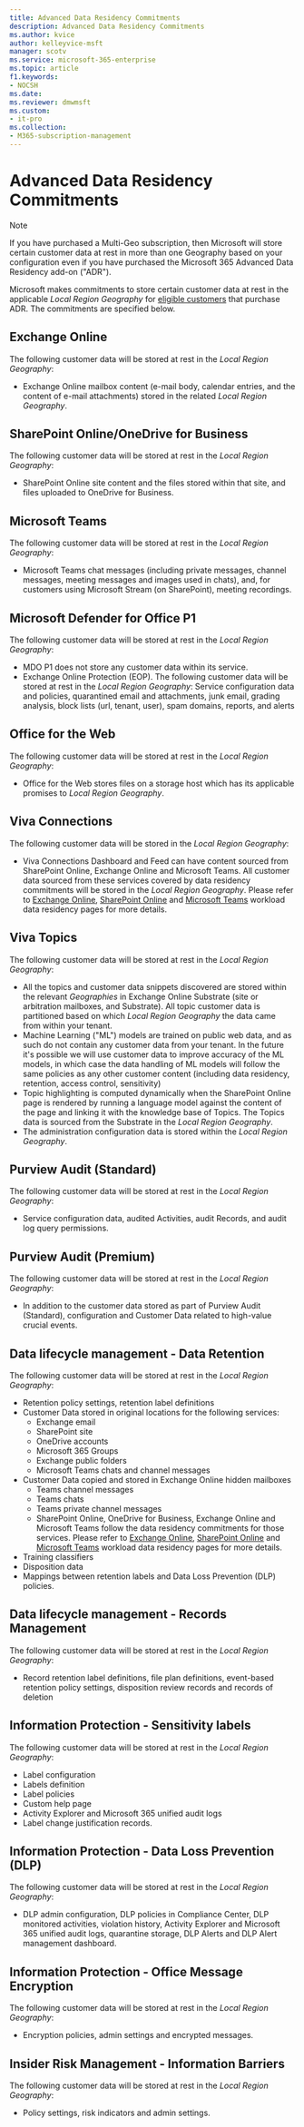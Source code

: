 ```yaml
---
title: Advanced Data Residency Commitments
description: Advanced Data Residency Commitments
ms.author: kvice
author: kelleyvice-msft
manager: scotv
ms.service: microsoft-365-enterprise
ms.topic: article
f1.keywords:
- NOCSH
ms.date: 
ms.reviewer: dmwmsft
ms.custom:
- it-pro
ms.collection:
- M365-subscription-management
---
```


# Advanced Data Residency Commitments

>[!NOTE]
>If you have purchased a Multi-Geo subscription, then Microsoft will store certain customer data at rest in more than one Geography based on your configuration even if you have purchased the Microsoft 365 Advanced Data Residency add-on ("ADR").  

Microsoft makes commitments to store certain customer data at rest in the applicable _Local Region Geography_ for [eligible customers](advanced-data-residency.md#eligibility) that purchase ADR. The commitments are specified below.  

## Exchange Online

The following customer data will be stored at rest in the _Local Region Geography_:

- Exchange Online mailbox content (e-mail body, calendar entries, and the content of e-mail attachments) stored in the related _Local Region Geography_.

## SharePoint Online/OneDrive for Business

The following customer data will be stored at rest in the _Local Region Geography_:

- SharePoint Online site content and the files stored within that site, and files uploaded to OneDrive for Business.

## Microsoft Teams

The following customer data will be stored at rest in the _Local Region Geography_:

- Microsoft Teams chat messages (including private messages, channel messages, meeting messages and images used in chats), and, for customers using Microsoft Stream (on SharePoint), meeting recordings.

## Microsoft Defender for Office P1

The following customer data will be stored at rest in the _Local Region Geography_:

- MDO P1 does not store any customer data within its service.
- Exchange Online Protection (EOP). The following customer data will be stored at rest in the _Local Region Geography_: Service configuration data and policies, quarantined email and attachments, junk email, grading analysis, block lists (url, tenant, user), spam domains, reports, and alerts

## Office for the Web

The following customer data will be stored at rest in the _Local Region Geography_:

- Office for the Web stores files on a storage host which has its applicable promises to _Local Region Geography_.

## Viva Connections

The following customer data will be stored in the _Local Region Geography_:

- Viva Connections Dashboard and Feed can have content sourced from SharePoint Online, Exchange Online and Microsoft Teams. All customer data sourced from these services covered by data residency commitments will be stored in the _Local Region Geography_. Please refer to [Exchange Online](m365-dr-workload-exo.md), [SharePoint Online](m365-dr-workload-spo.md) and [Microsoft Teams](m365-dr-workload-teams.md) workload data residency pages for more details.

## Viva Topics

The following customer data will be stored at rest in the _Local Region Geography_:

- All the topics and customer data snippets discovered are stored within the relevant _Geographies_ in Exchange Online Substrate (site or arbitration mailboxes, and Substrate). All topic customer data is partitioned based on which _Local Region Geography_ the data came from within your tenant.
- Machine Learning ("ML") models are trained on public web data, and as such do not contain any customer data from your tenant. In the future it's possible we will use customer data to improve accuracy of the ML models, in which case the data handling of ML models will follow the same policies as any other customer content (including data residency, retention, access control, sensitivity)
- Topic highlighting is computed dynamically when the SharePoint Online page is rendered by running a language model against the content of the page and linking it with the knowledge base of Topics. The Topics data is sourced from the Substrate in the _Local Region Geography_.
- The administration configuration data is stored within the _Local Region Geography_.

## Purview Audit (Standard)

The following customer data will be stored at rest in the _Local Region Geography_:

- Service configuration data, audited Activities, audit Records, and audit log query permissions.

## Purview Audit (Premium)

The following customer data will be stored at rest in the _Local Region Geography_:

- In addition to the customer data stored as part of Purview Audit (Standard), configuration and Customer Data related to high-value crucial events.

## Data lifecycle management - Data Retention

The following customer data will be stored at rest in the _Local Region Geography_:

- Retention policy settings, retention label definitions
- Customer Data stored in original locations for the following services:
  - Exchange email
  - SharePoint site
  - OneDrive accounts
  - Microsoft 365 Groups
  - Exchange public folders
  - Microsoft Teams chats and channel messages
- Customer Data copied and stored in Exchange Online hidden mailboxes
  - Teams channel messages
  - Teams chats
  - Teams private channel messages
  - SharePoint Online, OneDrive for Business, Exchange Online and Microsoft Teams follow the data residency commitments for those services. Please refer to [Exchange Online](m365-dr-workload-exo.md), [SharePoint Online](m365-dr-workload-spo.md) and [Microsoft Teams](m365-dr-workload-teams.md) workload data residency pages for more details.
- Training classifiers
- Disposition data
- Mappings between retention labels and Data Loss Prevention (DLP) policies.

## Data lifecycle management - Records Management

The following customer data will be stored at rest in the _Local Region Geography_:

- Record retention label definitions, file plan definitions, event-based retention policy settings, disposition review records and records of deletion

## Information Protection - Sensitivity labels

The following customer data will be stored at rest in the _Local Region Geography_:

- Label configuration
- Labels definition
- Label policies
- Custom help page
- Activity Explorer and Microsoft 365 unified audit logs
- Label change justification records.

## Information Protection - Data Loss Prevention (DLP)

The following customer data will be stored at rest in the _Local Region Geography_:

- DLP admin configuration, DLP policies in Compliance Center, DLP monitored activities, violation history, Activity Explorer and Microsoft 365 unified audit logs, quarantine storage,  DLP Alerts and DLP Alert management dashboard.

## Information Protection - Office Message Encryption

The following customer data will be stored at rest in the _Local Region Geography_:

- Encryption policies, admin settings and encrypted messages.

## Insider Risk Management - Information Barriers

The following customer data will be stored at rest in the _Local Region Geography_:

- Policy settings, risk indicators and admin settings.
